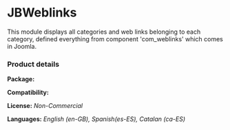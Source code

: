 # JBWeblinks
This module displays all categories and web links belonging to each category, defined everything from component 'com_weblinks' which comes in Joomla.

<h3>Product details</h3>
<p><strong>Package:</strong>&nbsp; <img src="http://www.joomball.com/images/template/ext_mod.png" alt=""> <em><br></em></p>
<p><strong>Compatibility:</strong> <em><img src="http://www.joomball.com/images/template/extension/icon/compat_30.png" alt=""></em></p>
<p><strong>License:</strong> <em>Non-Commercial</em></p>
<p><strong>Languages:</strong> <em>English (en-GB), Spanish(es-ES), Catalan (ca-ES)</em></p>
